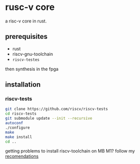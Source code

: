 # rusc-v core
a risc-v core in rust.

## prerequisites
- rust
- riscv-gnu-toolchain
- `riscv-testes`

then synthesis in the fpga

## installation
### riscv-tests
```sh
git clone https://github.com/riscv/riscv-tests
cd riscv-tests
git submodule update --init --recursive
autoconf
./configure
make
make install
cd ..
```
getting problems to install riscv-toolchain on MB M1? follow my [recomendations](https://github.com/riscv-collab/riscv-gnu-toolchain/issues/1117#issuecomment-1229446707)


